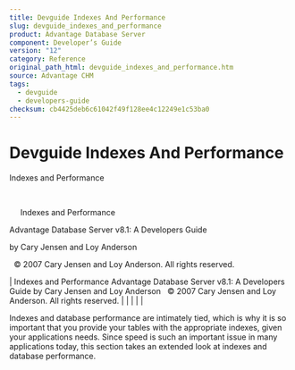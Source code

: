 ```yaml
---
title: Devguide Indexes And Performance
slug: devguide_indexes_and_performance
product: Advantage Database Server
component: Developer’s Guide
version: "12"
category: Reference
original_path_html: devguide_indexes_and_performance.htm
source: Advantage CHM
tags:
  - devguide
  - developers-guide
checksum: cb4425deb6c61042f49f128ee4c12249e1c53ba0
---
```


# Devguide Indexes And Performance

Indexes and Performance

 

     Indexes and Performance

Advantage Database Server v8.1: A Developers Guide

by Cary Jensen and Loy Anderson

  © 2007 Cary Jensen and Loy Anderson. All rights reserved.

| Indexes and Performance  Advantage Database Server v8.1: A Developers Guide  by Cary Jensen and Loy Anderson    © 2007 Cary Jensen and Loy Anderson. All rights reserved. |  |  |  |  |

Indexes and database performance are intimately tied, which is why it is so important that you provide your tables with the appropriate indexes, given your applications needs. Since speed is such an important issue in many applications today, this section takes an extended look at indexes and database performance.
